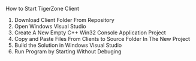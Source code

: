 How to Start TigerZone Client
1. Download Client Folder From Repository
2. Open Windows Visual Studio
3. Create A New Empty C++ Win32 Console Application Project
4. Copy and Paste Files From Clients to Source Folder In The New Project
5. Build the Solution in Windows Visual Studio
6. Run Program by Starting Without Debuging

